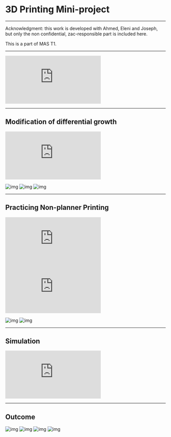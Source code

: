 # 3D Printing Mini-project

---

Acknowledgment: this work is developed with Ahmed, Eleni and Joseph, but only the non confidential, zac-responsible part is included here.

This is a part of MAS T1.

---

<iframe id="iframe" onload="adjustIframe();" src="https://www.youtube.com/embed/DqFPPCkKF_8" title="YouTube video player" frameborder="0" allow="accelerometer; autoplay; clipboard-write; encrypted-media; gyroscope; picture-in-picture" allowfullscreen></iframe>


---

## Modification of differential growth


<iframe id="iframe" onload="adjustIframe();" src="https://www.youtube.com/embed/MRMPK74k7F4" title="YouTube video player" frameborder="0" allow="accelerometer; autoplay; clipboard-write; encrypted-media; gyroscope; picture-in-picture" allowfullscreen></iframe>



![img](31_3DPrinting/31_3DPrinting_2023-05-04-20-35-19.png)
![img](31_3DPrinting/31_3DPrinting_2023-05-04-20-37-05.png)
![img](31_3DPrinting/31_3DPrinting_2023-05-04-20-37-09.png)




---

## Practicing Non-planner Printing

<iframe id="iframe" onload="adjustIframe();" src="https://www.youtube.com/embed/1BaN435G0_I" title="YouTube video player" frameborder="0" allow="accelerometer; autoplay; clipboard-write; encrypted-media; gyroscope; picture-in-picture" allowfullscreen></iframe>

<iframe id="iframe" onload="adjustIframe();" src="https://www.youtube.com/embed/Vdd_kuITz8M" title="YouTube video player" frameborder="0" allow="accelerometer; autoplay; clipboard-write; encrypted-media; gyroscope; picture-in-picture" allowfullscreen></iframe>


![img](31_3DPrinting/31_3DPrinting_2023-05-04-20-42-36.png)
![img](31_3DPrinting/31_3DPrinting_2023-05-04-20-42-43.png)


---

## Simulation
<iframe id="iframe" onload="adjustIframe();" src="https://www.youtube.com/embed/rNUwREm2UeI" title="YouTube video player" frameborder="0" allow="accelerometer; autoplay; clipboard-write; encrypted-media; gyroscope; picture-in-picture" allowfullscreen></iframe>

---
## Outcome
![img](31_3DPrinting/31_3DPrinting_2023-05-04-20-37-13.png)
![img](31_3DPrinting/31_3DPrinting_2023-05-04-20-37-18.png)
![img](31_3DPrinting/31_3DPrinting_2023-05-04-20-37-23.png)
![img](31_3DPrinting/31_3DPrinting_2023-05-04-20-37-27.png)